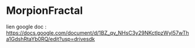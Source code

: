 # MorpionFractal

lien google doc : https://docs.google.com/document/d/1BZ_qy_NHsC3y29NKctlpzWyl57wTha1GdshRtaYb0RQ/edit?usp=drivesdk
